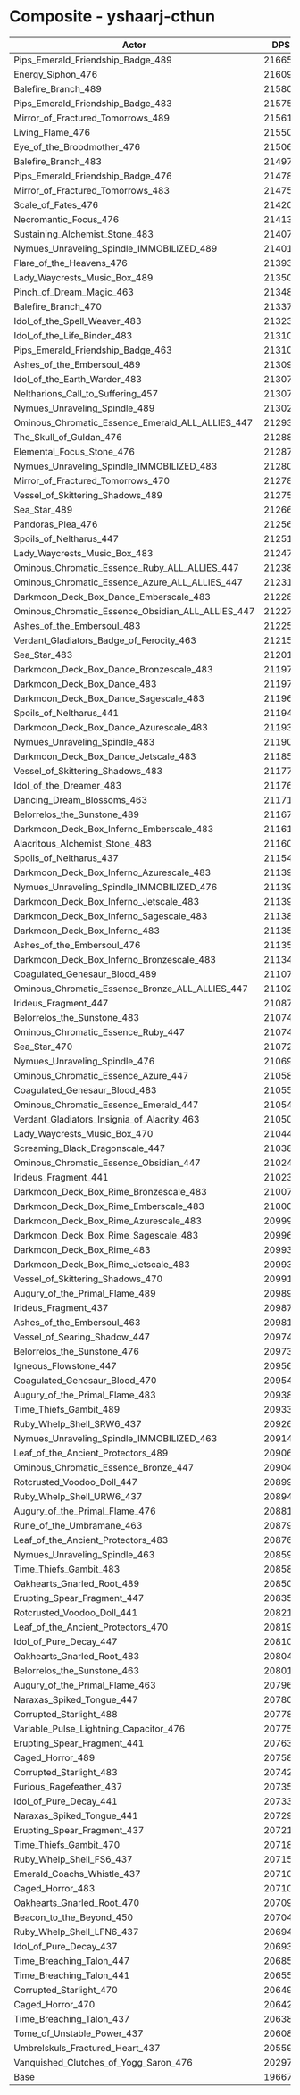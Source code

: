 # Composite - yshaarj-cthun
| Actor | DPS | Increase |
|---|:---:|:---:|
|Pips_Emerald_Friendship_Badge_489|216658|10.16%|
|Energy_Siphon_476|216093|9.87%|
|Balefire_Branch_489|215805|9.73%|
|Pips_Emerald_Friendship_Badge_483|215759|9.70%|
|Mirror_of_Fractured_Tomorrows_489|215611|9.63%|
|Living_Flame_476|215509|9.58%|
|Eye_of_the_Broodmother_476|215066|9.35%|
|Balefire_Branch_483|214972|9.30%|
|Pips_Emerald_Friendship_Badge_476|214784|9.21%|
|Mirror_of_Fractured_Tomorrows_483|214751|9.19%|
|Scale_of_Fates_476|214205|8.91%|
|Necromantic_Focus_476|214132|8.88%|
|Sustaining_Alchemist_Stone_483|214071|8.84%|
|Nymues_Unraveling_Spindle_IMMOBILIZED_489|214019|8.82%|
|Flare_of_the_Heavens_476|213938|8.78%|
|Lady_Waycrests_Music_Box_489|213503|8.56%|
|Pinch_of_Dream_Magic_463|213489|8.55%|
|Balefire_Branch_470|213370|8.49%|
|Idol_of_the_Spell_Weaver_483|213239|8.42%|
|Idol_of_the_Life_Binder_483|213107|8.35%|
|Pips_Emerald_Friendship_Badge_463|213104|8.35%|
|Ashes_of_the_Embersoul_489|213092|8.35%|
|Idol_of_the_Earth_Warder_483|213078|8.34%|
|Neltharions_Call_to_Suffering_457|213075|8.34%|
|Nymues_Unraveling_Spindle_489|213022|8.31%|
|Ominous_Chromatic_Essence_Emerald_ALL_ALLIES_447|212934|8.27%|
|The_Skull_of_Guldan_476|212881|8.24%|
|Elemental_Focus_Stone_476|212876|8.24%|
|Nymues_Unraveling_Spindle_IMMOBILIZED_483|212804|8.20%|
|Mirror_of_Fractured_Tomorrows_470|212787|8.19%|
|Vessel_of_Skittering_Shadows_489|212759|8.18%|
|Sea_Star_489|212664|8.13%|
|Pandoras_Plea_476|212566|8.08%|
|Spoils_of_Neltharus_447|212513|8.05%|
|Lady_Waycrests_Music_Box_483|212478|8.03%|
|Ominous_Chromatic_Essence_Ruby_ALL_ALLIES_447|212382|7.99%|
|Ominous_Chromatic_Essence_Azure_ALL_ALLIES_447|212313|7.95%|
|Darkmoon_Deck_Box_Dance_Emberscale_483|212281|7.93%|
|Ominous_Chromatic_Essence_Obsidian_ALL_ALLIES_447|212275|7.93%|
|Ashes_of_the_Embersoul_483|212257|7.92%|
|Verdant_Gladiators_Badge_of_Ferocity_463|212151|7.87%|
|Sea_Star_483|212014|7.80%|
|Darkmoon_Deck_Box_Dance_Bronzescale_483|211979|7.78%|
|Darkmoon_Deck_Box_Dance_483|211978|7.78%|
|Darkmoon_Deck_Box_Dance_Sagescale_483|211965|7.77%|
|Spoils_of_Neltharus_441|211947|7.76%|
|Darkmoon_Deck_Box_Dance_Azurescale_483|211938|7.76%|
|Nymues_Unraveling_Spindle_483|211907|7.74%|
|Darkmoon_Deck_Box_Dance_Jetscale_483|211857|7.72%|
|Vessel_of_Skittering_Shadows_483|211776|7.68%|
|Idol_of_the_Dreamer_483|211766|7.67%|
|Dancing_Dream_Blossoms_463|211714|7.65%|
|Belorrelos_the_Sunstone_489|211674|7.63%|
|Darkmoon_Deck_Box_Inferno_Emberscale_483|211619|7.60%|
|Alacritous_Alchemist_Stone_483|211609|7.59%|
|Spoils_of_Neltharus_437|211549|7.56%|
|Darkmoon_Deck_Box_Inferno_Azurescale_483|211399|7.49%|
|Nymues_Unraveling_Spindle_IMMOBILIZED_476|211395|7.48%|
|Darkmoon_Deck_Box_Inferno_Jetscale_483|211393|7.48%|
|Darkmoon_Deck_Box_Inferno_Sagescale_483|211385|7.48%|
|Darkmoon_Deck_Box_Inferno_483|211352|7.46%|
|Ashes_of_the_Embersoul_476|211350|7.46%|
|Darkmoon_Deck_Box_Inferno_Bronzescale_483|211349|7.46%|
|Coagulated_Genesaur_Blood_489|211078|7.32%|
|Ominous_Chromatic_Essence_Bronze_ALL_ALLIES_447|211024|7.29%|
|Irideus_Fragment_447|210872|7.22%|
|Belorrelos_the_Sunstone_483|210745|7.15%|
|Ominous_Chromatic_Essence_Ruby_447|210742|7.15%|
|Sea_Star_470|210729|7.14%|
|Nymues_Unraveling_Spindle_476|210693|7.13%|
|Ominous_Chromatic_Essence_Azure_447|210586|7.07%|
|Coagulated_Genesaur_Blood_483|210553|7.06%|
|Ominous_Chromatic_Essence_Emerald_447|210547|7.05%|
|Verdant_Gladiators_Insignia_of_Alacrity_463|210506|7.03%|
|Lady_Waycrests_Music_Box_470|210443|7.00%|
|Screaming_Black_Dragonscale_447|210381|6.97%|
|Ominous_Chromatic_Essence_Obsidian_447|210249|6.90%|
|Irideus_Fragment_441|210238|6.90%|
|Darkmoon_Deck_Box_Rime_Bronzescale_483|210073|6.81%|
|Darkmoon_Deck_Box_Rime_Emberscale_483|210007|6.78%|
|Darkmoon_Deck_Box_Rime_Azurescale_483|209993|6.77%|
|Darkmoon_Deck_Box_Rime_Sagescale_483|209964|6.76%|
|Darkmoon_Deck_Box_Rime_483|209938|6.74%|
|Darkmoon_Deck_Box_Rime_Jetscale_483|209936|6.74%|
|Vessel_of_Skittering_Shadows_470|209911|6.73%|
|Augury_of_the_Primal_Flame_489|209894|6.72%|
|Irideus_Fragment_437|209876|6.71%|
|Ashes_of_the_Embersoul_463|209817|6.68%|
|Vessel_of_Searing_Shadow_447|209747|6.65%|
|Belorrelos_the_Sunstone_476|209731|6.64%|
|Igneous_Flowstone_447|209568|6.55%|
|Coagulated_Genesaur_Blood_470|209542|6.54%|
|Augury_of_the_Primal_Flame_483|209385|6.46%|
|Time_Thiefs_Gambit_489|209337|6.44%|
|Ruby_Whelp_Shell_SRW6_437|209260|6.40%|
|Nymues_Unraveling_Spindle_IMMOBILIZED_463|209142|6.34%|
|Leaf_of_the_Ancient_Protectors_489|209062|6.30%|
|Ominous_Chromatic_Essence_Bronze_447|209043|6.29%|
|Rotcrusted_Voodoo_Doll_447|208995|6.26%|
|Ruby_Whelp_Shell_URW6_437|208943|6.24%|
|Augury_of_the_Primal_Flame_476|208812|6.17%|
|Rune_of_the_Umbramane_463|208797|6.16%|
|Leaf_of_the_Ancient_Protectors_483|208769|6.15%|
|Nymues_Unraveling_Spindle_463|208592|6.06%|
|Time_Thiefs_Gambit_483|208585|6.05%|
|Oakhearts_Gnarled_Root_489|208503|6.01%|
|Erupting_Spear_Fragment_447|208358|5.94%|
|Rotcrusted_Voodoo_Doll_441|208218|5.87%|
|Leaf_of_the_Ancient_Protectors_470|208195|5.86%|
|Idol_of_Pure_Decay_447|208108|5.81%|
|Oakhearts_Gnarled_Root_483|208046|5.78%|
|Belorrelos_the_Sunstone_463|208018|5.77%|
|Augury_of_the_Primal_Flame_463|207960|5.74%|
|Naraxas_Spiked_Tongue_447|207806|5.66%|
|Corrupted_Starlight_488|207782|5.65%|
|Variable_Pulse_Lightning_Capacitor_476|207755|5.63%|
|Erupting_Spear_Fragment_441|207631|5.57%|
|Caged_Horror_489|207584|5.55%|
|Corrupted_Starlight_483|207422|5.46%|
|Furious_Ragefeather_437|207351|5.43%|
|Idol_of_Pure_Decay_441|207332|5.42%|
|Naraxas_Spiked_Tongue_441|207295|5.40%|
|Erupting_Spear_Fragment_437|207210|5.36%|
|Time_Thiefs_Gambit_470|207187|5.34%|
|Ruby_Whelp_Shell_FS6_437|207152|5.33%|
|Emerald_Coachs_Whistle_437|207108|5.30%|
|Caged_Horror_483|207103|5.30%|
|Oakhearts_Gnarled_Root_470|207096|5.30%|
|Beacon_to_the_Beyond_450|207044|5.27%|
|Ruby_Whelp_Shell_LFN6_437|206942|5.22%|
|Idol_of_Pure_Decay_437|206938|5.22%|
|Time_Breaching_Talon_447|206853|5.17%|
|Time_Breaching_Talon_441|206552|5.02%|
|Corrupted_Starlight_470|206497|4.99%|
|Caged_Horror_470|206427|4.96%|
|Time_Breaching_Talon_437|206389|4.94%|
|Tome_of_Unstable_Power_437|206084|4.78%|
|Umbrelskuls_Fractured_Heart_437|205599|4.54%|
|Vanquished_Clutches_of_Yogg_Saron_476|202975|3.20%|
|Base|196677|0.00%|

